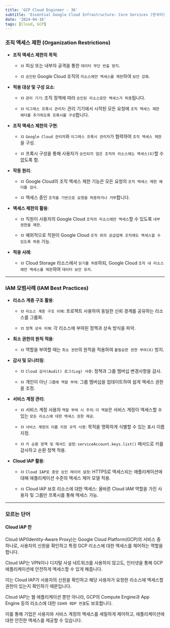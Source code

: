 ```yaml
---
title: 'GCP Cloud Engineer - 36'
subtitle: 'Essential Google Cloud Infrastructure: Core Services (한국어) - 조직 액세스 제한(Organization Restrictions) / IAM Best Practices'
date: '2024-04-16'
tags: [Cloud, GCP]
---
```


### 조직 액세스 제한 (Organization Restrictions)

- **조직 액세스 제한의 목적**:
  
  - ㅁ 피싱 또는 내부자 공격을 통한 `데이터 무단 반출 방지`.
  
  - ㅁ `승인된` Google Cloud 조직의 `리소스에만 액세스를 제한`하여 `보안 강화`.

- **적용 대상 및 구성 요소**:
  
  - ㅁ `관리 기기`: 조직 정책에 따라 `승인된 리소스로만 액세스가 허용`됩니다.
  
  - ㅁ `이그레스 프록시 관리자`: 관리 기기에서 시작된 모든 요청에 `조직 액세스 제한 헤더를 추가하도록 프록시를 구성`합니다.

- **조직 액세스 제한의 구현**:
  
  - ㅁ `Google Cloud 관리자`와 `이그레스 프록시 관리자`가 협력하여 `조직 액세스 제한`을 구성.
  
  - ㅁ 프록시 구성을 통해 사용자가 `승인되지 않은 조직의 리소스에는 액세스(X)`할 수 없도록 함.

- **작동 원리**:
  
  - ㅁ Google Cloud의 조직 액세스 제한 기능은 모든 요청의 `조직 액세스 제한 헤더를 검사`.
  
  - ㅁ 액세스 중인 `조직을 기반으로 요청을 허용하거나 거부`합니다.

- **액세스 제한의 활용**:
  
  - ㅁ 직원이 사용자의 Google Cloud `조직의 리소스에만 액세스`할 수 있도록 `내부 권한을 제한`.
  
  - ㅁ 예외적으로 직원이 Google Cloud `조직 외의 공급업체 조직에도 액세스할 수 있도록 허용` 가능.

- **적용 사례**:
  
  - ㅁ Cloud Storage 리소스에서 `읽기를 허용`하되, Google Cloud `조직 내 리소스에만 액세스를 제한`하여 `데이터 보안 유지`.

----------------

### IAM 모범사례 (IAM Best Practices)

- **리소스 계층 구조 활용**:
  
  - ㅁ `리소스 계층 구조 이해`: 프로젝트 사용하여 동일한 신뢰 경계를 공유하는 리소스를 그룹화.
  
  - ㅁ `정책 상속 이해`: 각 리소스에 부여된 정책과 상속 방식을 파악.

- **최소 권한의 원칙 적용**:
  
  - ㅁ 역할을 부여할 때는 `최소 권한`의 원칙을 적용하여 `불필요한 권한 부여(X)` 방지.

- **감사 및 모니터링**:
  
  - ㅁ `Cloud 감사(Audit) 로그(Log) 사용`: 정책과 그룹 멤버십 변경사항을 감사.
  
  - ㅁ 개인이 아닌 `그룹에 역할 부여`: 그룹 멤버십을 업데이트하여 쉽게 액세스 권한을 조정.

- **서비스 계정 관리**:
  
  - ㅁ 서비스 계정 사용자 `역할 부여 시 주의`: `이 역할`은 서비스 계정이 액세스할 수 있는 `모든 리소스에 대한 액세스 권한 제공`.
  
  - ㅁ `서비스 계정의 이름 지정 규칙 사용`: 목적을 명확하게 식별할 수 있는 표시 이름 지정.
  
  - ㅁ `키 순환 정책 및 메서드 설정`: `serviceAccount.keys.list()` 메서드로 키를 감사하고 순환 정책 적용.

- **Cloud IAP 활용**:
  
  - ㅁ `Cloud IAP로 중앙 승인 레이어 설정`: HTTPS로 액세스되는 애플리케이션에 대해 애플리케이션 수준의 액세스 제어 모델 적용.
  
  - ㅁ Cloud IAP 보호 리소스에 대한 액세스: 올바른 Cloud IAM 역할을 가진 사용자 및 그룹만 프록시를 통해 액세스 가능.

-------------------

### 모르는 단어

#### Cloud IAP 란

Cloud IAP(Identity-Aware Proxy)는 Google Cloud Platform(GCP)의 서비스 중 하나로, 사용자의 신원을 확인하고 특정 GCP 리소스에 대한 액세스를 제어하는 역할을 합니다.

Cloud IAP는 VPN이나 디지털 사설 네트워크를 사용하지 않고도, 인터넷을 통해 GCP 애플리케이션에 안전하게 액세스할 수 있게 해줍니다. 

이는 Cloud IAP가 사용자의 신원을 확인하고 해당 사용자가 요청한 리소스에 액세스할 권한이 있는지 확인하기 때문입니다.

Cloud IAP는 웹 애플리케이션 뿐만 아니라, GCP의 Compute Engine과 App Engine 등의 리소스에 대한 `SSH와 RDP 연결`도 보호합니다. 

이를 통해 기업은 사용자와 서비스 계정의 액세스를 세밀하게 제어하고, 애플리케이션에 대한 안전한 액세스를 제공할 수 있습니다.